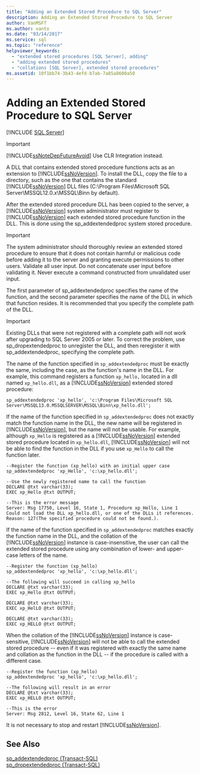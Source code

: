 ```yaml
---
title: "Adding an Extended Stored Procedure to SQL Server"
description: Adding an Extended Stored Procedure to SQL Server
author: VanMSFT
ms.author: vanto
ms.date: "03/14/2017"
ms.service: sql
ms.topic: "reference"
helpviewer_keywords:
  - "extended stored procedures [SQL Server], adding"
  - "adding extended stored procedures"
  - "collations [SQL Server], extended stored procedures"
ms.assetid: 10f1bb74-3b43-4efd-b7ab-7a85a8600a50
---
```

# Adding an Extended Stored Procedure to SQL Server
 [!INCLUDE [SQL Server](../../includes/applies-to-version/sqlserver.md)]
    
> [!IMPORTANT]  
>  [!INCLUDE[ssNoteDepFutureAvoid](../../includes/ssnotedepfutureavoid-md.md)] Use CLR Integration instead.  
  
 A DLL that contains extended stored procedure functions acts as an extension to [!INCLUDE[ssNoVersion](../../includes/ssnoversion-md.md)]. To install the DLL, copy the file to a directory, such as the one that contains the standard [!INCLUDE[ssNoVersion](../../includes/ssnoversion-md.md)] DLL files (C:\Program Files\Microsoft SQL Server\MSSQL12.0.*x*\MSSQL\Binn by default).  
  
 After the extended stored procedure DLL has been copied to the server, a [!INCLUDE[ssNoVersion](../../includes/ssnoversion-md.md)] system administrator must register to [!INCLUDE[ssNoVersion](../../includes/ssnoversion-md.md)] each extended stored procedure function in the DLL. This is done using the sp_addextendedproc system stored procedure.  
  
> [!IMPORTANT]  
>  The system administrator should thoroughly review an extended stored procedure to ensure that it does not contain harmful or malicious code before adding it to the server and granting execute permissions to other users.  Validate all user input. Do not concatenate user input before validating it. Never execute a command constructed from unvalidated user input.  
  
 The first parameter of sp_addextendedproc specifies the name of the function, and the second parameter specifies the name of the DLL in which that function resides. It is recommended that you specify the complete path of the DLL.  
  
> [!IMPORTANT]  
>  Existing DLLs that were not registered with a complete path will not work after upgrading to SQL Server 2005 or later. To correct the problem, use sp_dropextendedproc to unregister the DLL, and then reregister it with sp_addextendedproc, specifying the complete path.  
  
 The name of the function specified in `sp_addextendedproc` must be exactly the same, including the case, as the function's name in the DLL. For example, this command registers a function `xp_hello,` located in a dll named `xp_hello.dll`, as a [!INCLUDE[ssNoVersion](../../includes/ssnoversion-md.md)] extended stored procedure:  
  
```  
sp_addextendedproc 'xp_hello', 'c:\Program Files\Microsoft SQL Server\MSSQL13.0.MSSQLSERVER\MSSQL\Binn\xp_hello.dll';  
```  
  
 If the name of the function specified in `sp_addextendedproc` does not exactly match the function name in the DLL, the new name will be registered in [!INCLUDE[ssNoVersion](../../includes/ssnoversion-md.md)], but the name will not be usable. For example, although `xp_Hello` is registered as a [!INCLUDE[ssNoVersion](../../includes/ssnoversion-md.md)] extended stored procedure located in `xp_hello.dll`, [!INCLUDE[ssNoVersion](../../includes/ssnoversion-md.md)] will not be able to find the function in the DLL if you use `xp_Hello` to call the function later.  
  
```  
--Register the function (xp_hello) with an initial upper case  
sp_addextendedproc 'xp_Hello', 'c:\xp_hello.dll';  
  
--Use the newly registered name to call the function  
DECLARE @txt varchar(33);  
EXEC xp_Hello @txt OUTPUT;  
  
--This is the error message  
Server: Msg 17750, Level 16, State 1, Procedure xp_Hello, Line 1  
Could not load the DLL xp_hello.dll, or one of the DLLs it references. Reason: 127(The specified procedure could not be found.).  
```  
  
 If the name of the function specified in `sp_addextendedproc` matches exactly the function name in the DLL, and the collation of the [!INCLUDE[ssNoVersion](../../includes/ssnoversion-md.md)] instance is case-insensitive, the user can call the extended stored procedure using any combination of lower- and upper-case letters of the name.  
  
```  
--Register the function (xp_hello)  
sp_addextendedproc 'xp_hello', 'c:\xp_hello.dll';  
  
--The following will succeed in calling xp_hello  
DECLARE @txt varchar(33);  
EXEC xp_Hello @txt OUTPUT;  
  
DECLARE @txt varchar(33);  
EXEC xp_HelLO @txt OUTPUT;  
  
DECLARE @txt varchar(33);  
EXEC xp_HELLO @txt OUTPUT;  
```  
  
 When the collation of the [!INCLUDE[ssNoVersion](../../includes/ssnoversion-md.md)] instance is case-sensitive, [!INCLUDE[ssNoVersion](../../includes/ssnoversion-md.md)] will not be able to call the extended stored procedure -- even if it was registered with exactly the same name and collation as the function in the DLL -- if the procedure is called with a different case.  
  
```  
--Register the function (xp_hello)  
sp_addextendedproc 'xp_hello', 'c:\xp_hello.dll';  
  
--The following will result in an error  
DECLARE @txt varchar(33);  
EXEC xp_HELLO @txt OUTPUT;  
  
--This is the error  
Server: Msg 2812, Level 16, State 62, Line 1  
```  
  
 It is not necessary to stop and restart [!INCLUDE[ssNoVersion](../../includes/ssnoversion-md.md)].  
  
## See Also  
 [sp_addextendedproc &#40;Transact-SQL&#41;](../../relational-databases/system-stored-procedures/sp-addextendedproc-transact-sql.md)   
 [sp_dropextendedproc &#40;Transact-SQL&#41;](../../relational-databases/system-stored-procedures/sp-dropextendedproc-transact-sql.md)  
  
  
